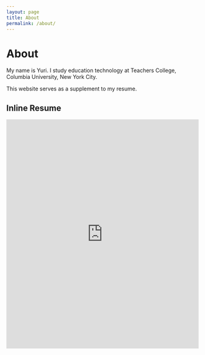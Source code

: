 ```yaml
---
layout: page
title: About
permalink: /about/
---
```


# About

My name is Yuri. I study education technology at Teachers College, Columbia University, New York City.

This website serves as a supplement to my resume.

## Inline Resume

<iframe src="https://onedrive.live.com/embed?cid=XXXXX&resid=XXXXX&authkey=XXXXX&em=2" width="100%" height="600px" frameborder="0" scrolling="no"></iframe>
